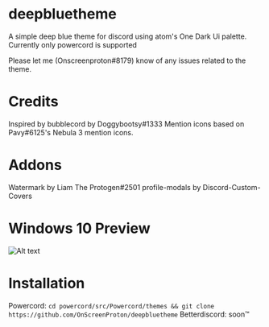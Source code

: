 # deepbluetheme

A simple deep blue theme for discord using atom's One Dark Ui palette.
Currently only powercord is supported

Please let me (Onscreenproton#8179) know of any issues related to the theme.

# Credits
Inspired by bubblecord by Doggybootsy#1333
Mention icons based on Pavy#6125's Nebula 3 mention icons.

# Addons
Watermark by Liam The Protogen#2501
profile-modals by Discord-Custom-Covers

# Windows 10 Preview
![Alt text](https://i.imgur.com/ZQcnKbm.png?raw=true)

# Installation
Powercord: 
```cd powercord/src/Powercord/themes && git clone https://github.com/OnScreenProton/deepbluetheme```
Betterdiscord:
soon™
